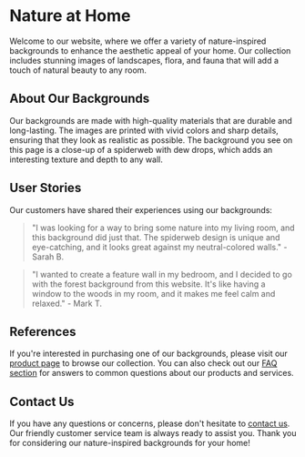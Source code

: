 <!--font:IBM Plex Sans-->

# Nature at Home

Welcome to our website, where we offer a variety of nature-inspired backgrounds to enhance the aesthetic appeal of your home. Our collection includes stunning images of landscapes, flora, and fauna that will add a touch of natural beauty to any room.

## About Our Backgrounds

Our backgrounds are made with high-quality materials that are durable and long-lasting. The images are printed with vivid colors and sharp details, ensuring that they look as realistic as possible. The background you see on this page is a close-up of a spiderweb with dew drops, which adds an interesting texture and depth to any wall.

## User Stories

Our customers have shared their experiences using our backgrounds:

> "I was looking for a way to bring some nature into my living room, and this background did just that. The spiderweb design is unique and eye-catching, and it looks great against my neutral-colored walls." - Sarah B.

> "I wanted to create a feature wall in my bedroom, and I decided to go with the forest background from this website. It's like having a window to the woods in my room, and it makes me feel calm and relaxed." - Mark T.

## References

If you're interested in purchasing one of our backgrounds, please visit our [product page](#) to browse our collection. You can also check out our [FAQ section](#) for answers to common questions about our products and services.

## Contact Us

If you have any questions or concerns, please don't hesitate to [contact us](#). Our friendly customer service team is always ready to assist you. Thank you for considering our nature-inspired backgrounds for your home!

<!--

Write me content for website with wallpaper which alt text is:

"A close-up of a spiderweb with dew drops"

The name/title of the page should not be 1:1 copy of the alt text but rather a real content of the website which is using this wallpaper.

- Use markdown format 
- Start with heading
- Heading should be short and concise
- The content should look like a real website 
- The website should not be about the wallpaper, wallpaper is just a related background
- Heading should be contain work "wallpaper" or "background"
- Include real sections like references, contact, user stories, etc. use things relevant to the page purpose.
- Feel free to use structure like headings, bullets, numbering, blockquotes, paragraphs, horizontal lines, etc.
- You can use formatting like bold or _italic_
- You can include UTF-8 emojis
- Links should be only #hash anchors (and you can refer to the document itself)
- Do not include images


---


# Nature-Inspired Wallpaper for Your Home

Welcome to our website, where we offer a variety of nature-inspired wallpapers to enhance the aesthetic appeal of your home. Our collection includes stunning images of landscapes, flora, and fauna that will add a touch of natural beauty to any room.

## About Our Wallpaper

Our wallpapers are made with high-quality materials that are durable and long-lasting. The images are printed with vivid colors and sharp details, ensuring that they look as realistic as possible. The wallpaper you see on this page is a close-up of a spiderweb with dew drops, which adds an interesting texture and depth to any wall.

## User Stories

Our customers have shared their experiences using our wallpapers:

> "I was looking for a way to bring some nature into my living room, and this wallpaper did just that. The spiderweb design is unique and eye-catching, and it looks great against my neutral-colored walls." - Sarah B.

> "I wanted to create a feature wall in my bedroom, and I decided to go with the forest wallpaper from this website. It's like having a window to the woods in my room, and it makes me feel calm and relaxed." - Mark T.

## References

If you're interested in purchasing one of our wallpapers, please visit our [product page](#) to browse our collection. You can also check out our [FAQ section](#) for answers to common questions about our products and services.

## Contact Us

If you have any questions or concerns, please don't hesitate to [contact us](#). Our friendly customer service team is always ready to assist you. Thank you for considering our nature-inspired wallpapers for your home!


---


Heading should not include word "wallpaper". The website should not be about the wallpaper itself, wallpaper is just a related background, rewrite whole content.


---


# Bringing Nature into Your Home

Welcome to our website, where we offer a variety of nature-inspired backgrounds to enhance the aesthetic appeal of your home. Our collection includes stunning images of landscapes, flora, and fauna that will add a touch of natural beauty to any room.

## About Our Backgrounds

Our backgrounds are made with high-quality materials that are durable and long-lasting. The images are printed with vivid colors and sharp details, ensuring that they look as realistic as possible. The background you see on this page is a close-up of a spiderweb with dew drops, which adds an interesting texture and depth to any wall.

## User Stories

Our customers have shared their experiences using our backgrounds:

> "I was looking for a way to bring some nature into my living room, and this background did just that. The spiderweb design is unique and eye-catching, and it looks great against my neutral-colored walls." - Sarah B.

> "I wanted to create a feature wall in my bedroom, and I decided to go with the forest background from this website. It's like having a window to the woods in my room, and it makes me feel calm and relaxed." - Mark T.

## References

If you're interested in purchasing one of our backgrounds, please visit our [product page](#) to browse our collection. You can also check out our [FAQ section](#) for answers to common questions about our products and services.

## Contact Us

If you have any questions or concerns, please don't hesitate to [contact us](#). Our friendly customer service team is always ready to assist you. Thank you for considering our nature-inspired backgrounds for your home!

-->
